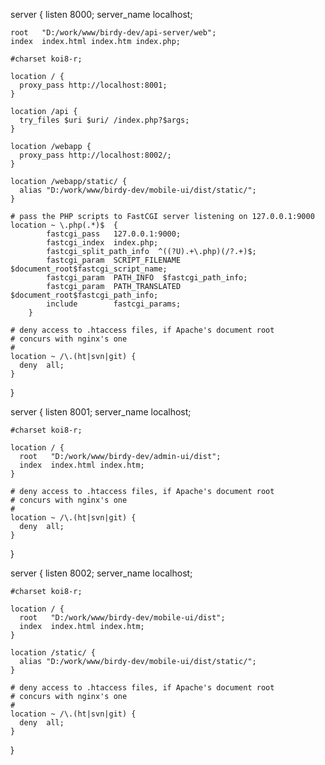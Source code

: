 server {
    listen       8000;
    server_name  localhost;

    root   "D:/work/www/birdy-dev/api-server/web";
    index  index.html index.htm index.php;

    #charset koi8-r;

    location / {
      proxy_pass http://localhost:8001;
    }

    location /api {
      try_files $uri $uri/ /index.php?$args;
    }

    location /webapp {
      proxy_pass http://localhost:8002/;
    }

    location /webapp/static/ {
      alias "D:/work/www/birdy-dev/mobile-ui/dist/static/";
    }

    # pass the PHP scripts to FastCGI server listening on 127.0.0.1:9000
    location ~ \.php(.*)$  {
            fastcgi_pass   127.0.0.1:9000;
            fastcgi_index  index.php;
            fastcgi_split_path_info  ^((?U).+\.php)(/?.+)$;
            fastcgi_param  SCRIPT_FILENAME  $document_root$fastcgi_script_name;
            fastcgi_param  PATH_INFO  $fastcgi_path_info;
            fastcgi_param  PATH_TRANSLATED  $document_root$fastcgi_path_info;
            include        fastcgi_params;
        }

    # deny access to .htaccess files, if Apache's document root
    # concurs with nginx's one
    #
    location ~ /\.(ht|svn|git) {
      deny  all;
    }
  }


  server {
    listen       8001;
    server_name  localhost;

    #charset koi8-r;

    location / {
      root   "D:/work/www/birdy-dev/admin-ui/dist";
      index  index.html index.htm;
    }

    # deny access to .htaccess files, if Apache's document root
    # concurs with nginx's one
    #
    location ~ /\.(ht|svn|git) {
      deny  all;
    }
  }

  server {
    listen       8002;
    server_name  localhost;

    #charset koi8-r;

    location / {
      root   "D:/work/www/birdy-dev/mobile-ui/dist";
      index  index.html index.htm;
    }

    location /static/ {
      alias "D:/work/www/birdy-dev/mobile-ui/dist/static/";
    }

    # deny access to .htaccess files, if Apache's document root
    # concurs with nginx's one
    #
    location ~ /\.(ht|svn|git) {
      deny  all;
    }
  }